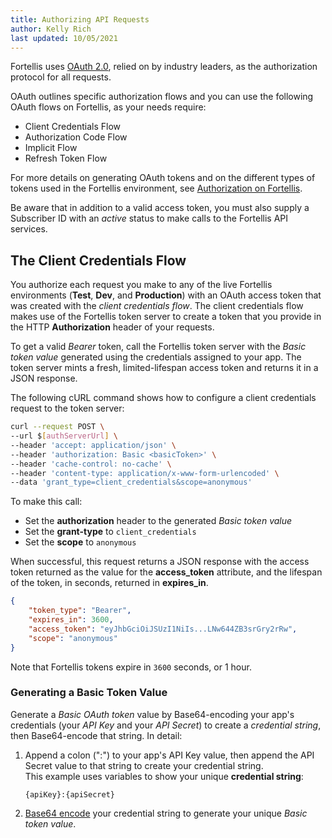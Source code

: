 ```yaml
---
title: Authorizing API Requests
author: Kelly Rich
last updated: 10/05/2021
---
```


Fortellis uses [OAuth 2.0](https://en.wikipedia.org/wiki/OAuth#OAuth_2.0), relied on by industry leaders, as the authorization protocol for all requests.

OAuth outlines specific authorization flows and you can use the following OAuth flows on Fortellis, as your needs require:

* Client Credentials Flow
* Authorization Code Flow
* Implicit Flow
* Refresh Token Flow

For more details on generating OAuth tokens and on the different types of tokens used in the Fortellis environment, see [Authorization on Fortellis](/docs/tutorials/solution-integration/auth/).

Be aware that in addition to a valid access token, you must also supply a Subscriber ID with an *active* status to make calls to the Fortellis API services.

## The Client Credentials Flow

You authorize each request you make to any of the live Fortellis environments (**Test**, **Dev**, and **Production**) with an OAuth access token that was created with the *client credentials flow*. The client credentials flow makes use of the Fortellis token server to create a token that you provide in the HTTP **Authorization** header of your requests.

To get a valid *Bearer* token, call the Fortellis token server with the *Basic token value* generated using the credentials assigned to your app. The token server mints a fresh, limited-lifespan access token and returns it in a JSON response.

The following cURL command shows how to configure a client credentials request to the token server:

``` bash
curl --request POST \
--url $[authServerUrl] \
--header 'accept: application/json' \
--header 'authorization: Basic <basicToken>' \
--header 'cache-control: no-cache' \
--header 'content-type: application/x-www-form-urlencoded' \
--data 'grant_type=client_credentials&scope=anonymous'
```

To make this call:

* Set the **authorization** header to the generated *Basic token value*
* Set the **grant-type** to `client_credentials`
* Set the **scope** to `anonymous`

When successful, this request returns a JSON response with the access token returned as the value for the **access_token** attribute, and the lifespan of the token, in seconds, returned in **expires_in**.

``` json
{
    "token_type": "Bearer",
    "expires_in": 3600,
    "access_token": "eyJhbGciOiJSUzI1NiIs...LNw644ZB3srGry2rRw",
    "scope": "anonymous"
}
```

Note that Fortellis tokens expire in `3600` seconds, or 1 hour.

### Generating a Basic Token Value

Generate a *Basic OAuth token* value by Base64-encoding your app's credentials (your *API Key* and your *API Secret*) to create a *credential string*, then Base64-encode that string. In detail:

1. Append a colon (":") to your app's API Key value, then append the API Secret value to that string to create your credential string.  
    This example uses variables to show your unique **credential string**:  

    `{apiKey}:{apiSecret}`

1. [Base64 encode](https://www.base64encode.org/) your credential string to generate your unique *Basic token value*.

